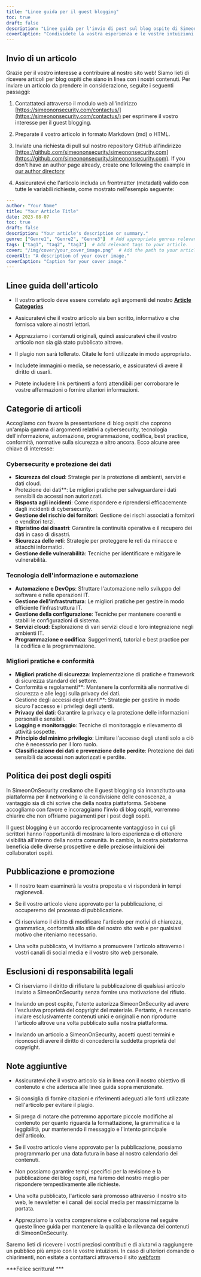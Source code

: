 ```yaml
---
title: "Linee guida per il guest blogging"
toc: true
draft: false
description: "Linee guida per l'invio di post sul blog ospite di SimeonOnSecurity."
coverCaption: "Condividete la vostra esperienza e le vostre intuizioni con la nostra comunità attraverso il guest blogging."
---
```



## Invio di un articolo

Grazie per il vostro interesse a contribuire al nostro sito web! Siamo lieti di ricevere articoli per blog ospiti che siano in linea con i nostri contenuti. Per inviare un articolo da prendere in considerazione, seguite i seguenti passaggi:

1. Contattateci attraverso il modulo web all'indirizzo [https://simeononsecurity.com/contactus/](https://simeononsecurity.com/contactus/) per esprimere il vostro interesse per il guest blogging.

2. Preparate il vostro articolo in formato Markdown (md) o HTML.

3. Inviate una richiesta di pull sul nostro repository GitHub all'indirizzo [https://github.com/simeononsecurity/simeononsecurity.com](https://github.com/simeononsecurity/simeononsecurity.com). If you don't have an author page already, create one following the example in [our author directory](https://github.com/simeononsecurity/simeononsecurity.com/tree/master/content/authors)

4. Assicuratevi che l'articolo includa un frontmatter (metadati) valido con tutte le variabili richieste, come mostrato nell'esempio seguente:

```yaml
---
author: "Your Name"
title: "Your Article Title"
date: 2023-08-07
toc: true
draft: false
description: "Your article's description or summary."
genre: ["Genre1", "Genre2", "Genre3"]  # Add appropriate genres relevant to your article.
tags: ["tag1", "tag2", "tag3"]  # Add relevant tags to your article.
cover: "/img/cover/your_cover_image.png"  # Add the path to your article's cover image. Must be in png format.
coverAlt: "A description of your cover image."
coverCaption: "Caption for your cover image."
---
```

## Linee guida dell'articolo

- Il vostro articolo deve essere correlato agli argomenti del nostro [**Article Categories**](/guest-posts/#article-categories)

- Assicuratevi che il vostro articolo sia ben scritto, informativo e che fornisca valore ai nostri lettori.

- Apprezziamo i contenuti originali, quindi assicuratevi che il vostro articolo non sia già stato pubblicato altrove.

- Il plagio non sarà tollerato. Citate le fonti utilizzate in modo appropriato.

- Includete immagini o media, se necessario, e assicuratevi di avere il diritto di usarli.

- Potete includere link pertinenti a fonti attendibili per corroborare le vostre affermazioni o fornire ulteriori informazioni.


## Categorie di articoli

Accogliamo con favore la presentazione di blog ospiti che coprono un'ampia gamma di argomenti relativi a cybersecurity, tecnologia dell'informazione, automazione, programmazione, codifica, best practice, conformità, normative sulla sicurezza e altro ancora. Ecco alcune aree chiave di interesse:

### Cybersecurity e protezione dei dati

- **Sicurezza del cloud**: Strategie per la protezione di ambienti, servizi e dati cloud.
- Protezione dei dati**: Le migliori pratiche per salvaguardare i dati sensibili da accessi non autorizzati.
- **Risposta agli incidenti**: Come rispondere e riprendersi efficacemente dagli incidenti di cybersecurity.
- **Gestione del rischio dei fornitori**: Gestione dei rischi associati a fornitori e venditori terzi.
- **Ripristino dai disastri**: Garantire la continuità operativa e il recupero dei dati in caso di disastri.
- **Sicurezza delle reti**: Strategie per proteggere le reti da minacce e attacchi informatici.
- **Gestione delle vulnerabilità**: Tecniche per identificare e mitigare le vulnerabilità.

### Tecnologia dell'informazione e automazione

- **Automazione e DevOps**: Sfruttare l'automazione nello sviluppo del software e nelle operazioni IT.
- **Gestione dell'infrastruttura**: Le migliori pratiche per gestire in modo efficiente l'infrastruttura IT.
- **Gestione della configurazione**: Tecniche per mantenere coerenti e stabili le configurazioni di sistema.
- **Servizi cloud**: Esplorazione di vari servizi cloud e loro integrazione negli ambienti IT.
- **Programmazione e codifica**: Suggerimenti, tutorial e best practice per la codifica e la programmazione.

### Migliori pratiche e conformità

- **Migliori pratiche di sicurezza**: Implementazione di pratiche e framework di sicurezza standard del settore.
- Conformità e regolamenti**: Mantenere la conformità alle normative di sicurezza e alle leggi sulla privacy dei dati.
- Gestione degli accessi degli utenti**: Strategie per gestire in modo sicuro l'accesso e i privilegi degli utenti.
- **Privacy dei dati**: Garantire la privacy e la protezione delle informazioni personali e sensibili.
- **Logging e monitoraggio**: Tecniche di monitoraggio e rilevamento di attività sospette.
- **Principio del minimo privilegio**: Limitare l'accesso degli utenti solo a ciò che è necessario per il loro ruolo.
- **Classificazione dei dati e prevenzione delle perdite**: Protezione dei dati sensibili da accessi non autorizzati e perdite.

## Politica dei post degli ospiti

In SimeonOnSecurity crediamo che il guest blogging sia innanzitutto una piattaforma per il networking e la condivisione delle conoscenze, a vantaggio sia di chi scrive che della nostra piattaforma. Sebbene accogliamo con favore e incoraggiamo l'invio di blog ospiti, vorremmo chiarire che non offriamo pagamenti per i post degli ospiti.

Il guest blogging è un accordo reciprocamente vantaggioso in cui gli scrittori hanno l'opportunità di mostrare la loro esperienza e di ottenere visibilità all'interno della nostra comunità. In cambio, la nostra piattaforma beneficia delle diverse prospettive e delle preziose intuizioni dei collaboratori ospiti.

## Pubblicazione e promozione

- Il nostro team esaminerà la vostra proposta e vi risponderà in tempi ragionevoli.

- Se il vostro articolo viene approvato per la pubblicazione, ci occuperemo del processo di pubblicazione.

- Ci riserviamo il diritto di modificare l'articolo per motivi di chiarezza, grammatica, conformità allo stile del nostro sito web e per qualsiasi motivo che riteniamo necessario.

- Una volta pubblicato, vi invitiamo a promuovere l'articolo attraverso i vostri canali di social media e il vostro sito web personale.

## Esclusioni di responsabilità legali

- Ci riserviamo il diritto di rifiutare la pubblicazione di qualsiasi articolo inviato a SimeonOnSecurity senza fornire una motivazione del rifiuto.

- Inviando un post ospite, l'utente autorizza SimeonOnSecurity ad avere l'esclusiva proprietà del copyright del materiale. Pertanto, è necessario inviare esclusivamente contenuti unici e originali e non riprodurre l'articolo altrove una volta pubblicato sulla nostra piattaforma.

- Inviando un articolo a SimeonOnSecurity, accetti questi termini e riconosci di avere il diritto di concederci la suddetta proprietà del copyright.

## Note aggiuntive

- Assicuratevi che il vostro articolo sia in linea con il nostro obiettivo di contenuto e che aderisca alle linee guida sopra menzionate.

- Si consiglia di fornire citazioni e riferimenti adeguati alle fonti utilizzate nell'articolo per evitare il plagio.

- Si prega di notare che potremmo apportare piccole modifiche al contenuto per quanto riguarda la formattazione, la grammatica e la leggibilità, pur mantenendo il messaggio e l'intento principale dell'articolo.

- Se il vostro articolo viene approvato per la pubblicazione, possiamo programmarlo per una data futura in base al nostro calendario dei contenuti.

- Non possiamo garantire tempi specifici per la revisione e la pubblicazione dei blog ospiti, ma faremo del nostro meglio per rispondere tempestivamente alle richieste.

- Una volta pubblicato, l'articolo sarà promosso attraverso il nostro sito web, le newsletter e i canali dei social media per massimizzarne la portata.

- Apprezziamo la vostra comprensione e collaborazione nel seguire queste linee guida per mantenere la qualità e la rilevanza dei contenuti di SimeonOnSecurity.

Saremo lieti di ricevere i vostri preziosi contributi e di aiutarvi a raggiungere un pubblico più ampio con le vostre intuizioni. In caso di ulteriori domande o chiarimenti, non esitate a contattarci attraverso il sito [webform](https://simeononsecurity.com/contactus/)

***Felice scrittura! ***

